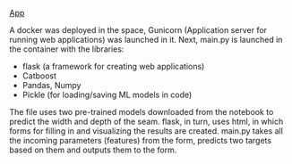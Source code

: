 [App](https://huggingface.co/spaces/valeralerleb/Predict_DW)

A docker was deployed in the space, Gunicorn (Application server for running web applications) was launched in it.
Next, main.py is launched in the container with the libraries:
- flask (a framework for creating web applications)
- Catboost
- Pandas, Numpy
- Pickle (for loading/saving ML models in code)
  
The file uses two pre-trained models downloaded from the notebook to predict the width and depth of the seam.
flask, in turn, uses html, in which forms for filling in and visualizing the results are created.
main.py takes all the incoming parameters (features) from the form, predicts two targets based on them and outputs them to the form.
